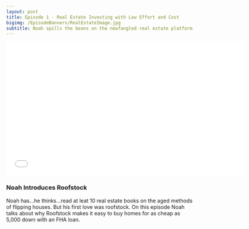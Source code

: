 ```yaml
---
layout: post
title: Episode 1 - Real Estate Investing with Low Effort and Cost
bigimg: /EpisodeBanners/RealEstateImage.jpg
subtitle: Noah spills the beans on the newfangled real estate platform Roofstock 
---
```



<iframe style="border: none" src="//html5-player.libsyn.com/embed/episode/id/5183713/height/360/width/640/theme/standard/autonext/no/thumbnail/yes/autoplay/no/preload/no/no_addthis/no/direction/backward/" height="360" width="640" scrolling="no"  allowfullscreen webkitallowfullscreen mozallowfullscreen oallowfullscreen msallowfullscreen></iframe>

### Noah Introduces Roofstock

Noah has...he thinks...read at leat 10 real estate books on the aged methods of flipping houses.
But his first love was roofstock. On this episode Noah talks about why Roofstock makes it easy to buy homes for as cheap as 5,000 down with an FHA loan.
